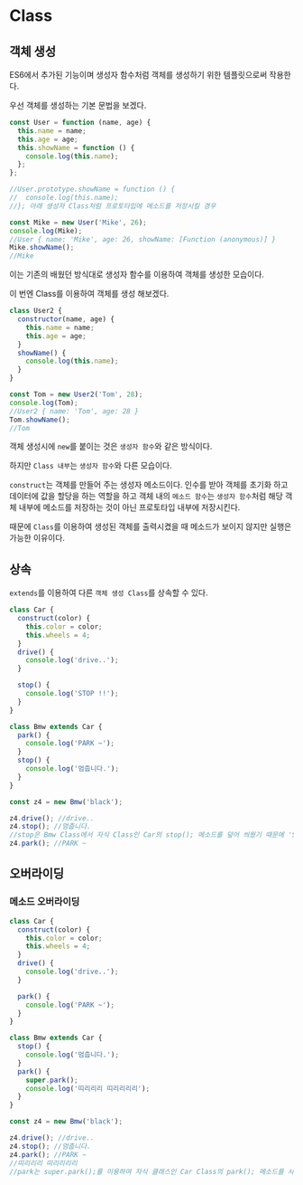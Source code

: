 # Class

## 객체 생성

ES6에서 추가된 기능이며 생성자 함수처럼 객체를 생성하기 위한 템플릿으로써 작용한다.

우선 객체를 생성하는 기본 문법을 보겠다.

```javascript
const User = function (name, age) {
  this.name = name;
  this.age = age;
  this.showName = function () {
    console.log(this.name);
  };
};

//User.prototype.showName = function () {
//  console.log(this.name);
//}; 아래 생성자 Class처럼 프로토타입에 메소드를 저장시킬 경우

const Mike = new User('Mike', 26);
console.log(Mike);
//User { name: 'Mike', age: 26, showName: [Function (anonymous)] }
Mike.showName();
//Mike
```

이는 기존의 배웠던 방식대로 생성자 함수를 이용하여 객체를 생성한 모습이다.

이 번엔 Class를 이용하여 객체를 생성 해보겠다.

```javascript
class User2 {
  constructor(name, age) {
    this.name = name;
    this.age = age;
  }
  showName() {
    console.log(this.name);
  }
}

const Tom = new User2('Tom', 28);
console.log(Tom);
//User2 { name: 'Tom', age: 28 }
Tom.showName();
//Tom
```

객체 생성시에 `new`를 붙이는 것은 `생성자 함수`와 같은 방식이다.

하지만 `Class 내부`는 `생성자 함수`와 다른 모습이다.

`construct`는 객체를 만들어 주는 생성자 메소드이다.
인수를 받아 객체를 초기화 하고 데이터에 값을 할당을 하는 역할을 하고 객체 내의 `메소드 함수`는 `생성자 함수`처럼 해당 객체 내부에 메소드를 저장하는 것이 아닌 프로토타입 내부에 저장시킨다.

때문에 `Class`를 이용하여 생성된 객체를 출력시켰을 때 메소드가 보이지 않지만 실행은 가능한 이유이다.

## 상속

`extends`를 이용하여 다른 `객체 생성 Class`를 상속할 수 있다.

```javascript
class Car {
  construct(color) {
    this.color = color;
    this.wheels = 4;
  }
  drive() {
    console.log('drive..');
  }

  stop() {
    console.log('STOP !!');
  }
}

class Bmw extends Car {
  park() {
    console.log('PARK ~');
  }
  stop() {
    console.log('멈춥니다.');
  }
}

const z4 = new Bmw('black');

z4.drive(); //drive..
z4.stop(); //멈춥니다.
//stop은 Bmw Class에서 자식 Class인 Car의 stop(); 메소드를 덮어 씌웠기 때문에 'STOP !!'이 아닌 '멈춥니다.'가 출력된다.
z4.park(); //PARK ~
```

## 오버라이딩

### 메소드 오버라이딩

```javascript
class Car {
  construct(color) {
    this.color = color;
    this.wheels = 4;
  }
  drive() {
    console.log('drive..');
  }

  park() {
    console.log('PARK ~');
  }
}

class Bmw extends Car {
  stop() {
    console.log('멈춥니다.');
  }
  park() {
    super.park();
    console.log('띠리리리 띠리리리리');
  }
}

const z4 = new Bmw('black');

z4.drive(); //drive..
z4.stop(); //멈춥니다.
z4.park(); //PARK ~
//띠리리리 띠리리리리
//park는 super.park();를 이용하여 자식 클래스인 Car Class의 park(); 메소드를 사용하고 그 다음 console.log로 워딩을 출력한다.
```
